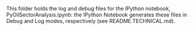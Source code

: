 This folder holds the log and debug files for the IPython notebook, PyOilSectorAnalysis.ipynb: the IPython Notebook generates these files in Debug and Log modes, respectively (see README.TECHNICAL.md).
